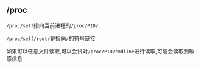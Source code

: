 ## /proc

`/proc/self`指向当前进程的`/proc/PID/`

`/proc/self/root/`是指向`/`的符号链接

如果可以任意文件读取,可以尝试对`/proc/PID/cmdline`进行读取,可能会读取到敏感信息

